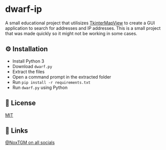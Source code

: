 # dwarf-ip
A small educational project that utilisizes [TkinterMapView](https://github.com/TomSchimansky/TkinterMapView) to create a GUI application to search for addresses and IP addresses. This is a small project that was made quickly so it might not be working in some cases.

## ⚙️ Installation

* Install Python 3
* Download `dwarf.py`
* Extract the files
* Open a command prompt in the extracted folder
* Run `pip install -r requirements.txt`
* Run `dwarf.py` using Python

## 🔑 License

[MIT](https://choosealicense.com/licenses/mit/)

## 🔗 Links

[@NoxTGM on all socials](https://noxtgm.me/)
